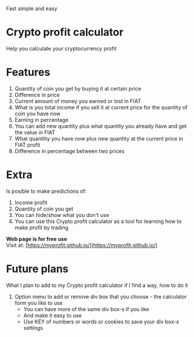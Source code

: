 Fast simple and easy
# Crypto profit calculator
Help you calculate your cryptocurrency profit

# Features
1.  Quantity of coin you get by buying it at certain price
2.  Difference in price
3.  Current amount of money you earned or lost in FIAT
4.  What is you total income if you sell it at current price for the quantity of coin you have now
5.  Earning in percentage
6.  You can add new quantity plus what quantity you already have and get the value in FIAT
7.  What quantitiy you have now plus new quantity at the current price in FIAT profit
8.  Difference in percentage between two prices

# Extra
Is posible to make predictions of:
1.  Income profit
2.  Quantity of coin you get
3.  You can hide/show what you don't use
4.  You can use this Crypto profit calculator as a tool for learning how to make profit by trading

<b>Web page is for free use</b><br>
Visit at: [https://myprofit.github.io/](https://myprofit.github.io/)

# Future plans
What I plan to add to my Crypto profit calculator if I find a way, how to do it
1.  Option menu to add or remove div box that you choose - the calculator form you like to use
    - You can have more of the same div box-s if you like
    - And make it easy to use
    - Use KEY of numbers or words or cookies to save your div box-s settings
